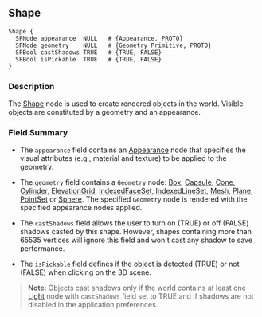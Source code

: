 ## Shape

```
Shape {
  SFNode appearance  NULL   # {Appearance, PROTO}
  SFNode geometry    NULL   # {Geometry Primitive, PROTO}
  SFBool castShadows TRUE   # {TRUE, FALSE}
  SFBool isPickable  TRUE   # {TRUE, FALSE}
}
```

### Description

The [Shape](#shape) node is used to create rendered objects in the world.
Visible objects are constituted by a geometry and an appearance.

### Field Summary

- The `appearance` field contains an [Appearance](appearance.md) node that specifies the visual attributes (e.g., material and texture) to be applied to the geometry.

- The `geometry` field contains a `Geometry` node: [Box](box.md), [Capsule](capsule.md), [Cone](cone.md), [Cylinder](cylinder.md), [ElevationGrid](elevationgrid.md), [IndexedFaceSet](indexedfaceset.md), [IndexedLineSet](indexedlineset.md), [Mesh](mesh.md), [Plane](plane.md), [PointSet](pointset.md) or [Sphere](sphere.md).
The specified `Geometry` node is rendered with the specified appearance nodes applied.

- The `castShadows` field allows the user to turn on (TRUE) or off (FALSE) shadows casted by this shape.
However, shapes containing more than 65535 vertices will ignore this field and won't cast any shadow to save performance.

- The `isPickable` field defines if the object is detected (TRUE) or not (FALSE) when clicking on the 3D scene.

> **Note**: Objects cast shadows only if the world contains at least one [Light](light.md) node with `castShadows` field set to TRUE and if shadows are not disabled in the application preferences.
